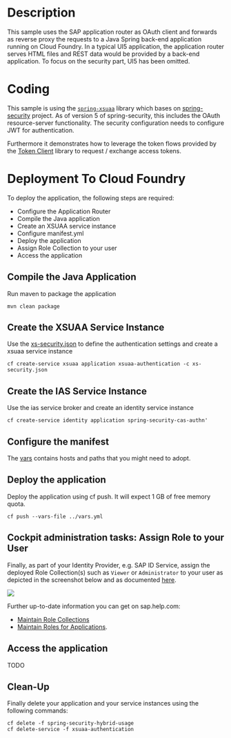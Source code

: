 # Description
This sample uses the SAP application router as OAuth client and forwards as reverse proxy the requests to a Java Spring back-end application running on Cloud Foundry.
In a typical UI5 application, the application router serves HTML files and REST data would be provided by a back-end application. To focus on the security part, UI5 has been omitted.

# Coding
This sample is using the [`spring-xsuaa`](/spring-xsuaa/) library which bases on [spring-security](https://github.com/spring-projects/spring-security) project. As of version 5 of spring-security, this includes the OAuth resource-server functionality. The security configuration needs to configure JWT for authentication.

Furthermore it demonstrates how to leverage the token flows provided by the [Token Client](/token-client/) library to request / exchange access tokens.

# Deployment To Cloud Foundry
To deploy the application, the following steps are required:
- Configure the Application Router
- Compile the Java application
- Create an XSUAA service instance
- Configure manifest.yml
- Deploy the application
- Assign Role Collection to your user
- Access the application

## Compile the Java Application
Run maven to package the application
```shell
mvn clean package
```

## Create the XSUAA Service Instance
Use the [xs-security.json](./xs-security.json) to define the authentication settings and create a xsuaa service instance
```shell
cf create-service xsuaa application xsuaa-authentication -c xs-security.json
```

## Create the IAS Service Instance
Use the ias service broker and create an identity service instance
```shell
cf create-service identity application spring-security-cas-authn'
```

## Configure the manifest
The [vars](../vars.yml) contains hosts and paths that you might need to adopt.

## Deploy the application
Deploy the application using cf push. It will expect 1 GB of free memory quota.

```shell
cf push --vars-file ../vars.yml
```

## Cockpit administration tasks: Assign Role to your User
Finally, as part of your Identity Provider, e.g. SAP ID Service, assign the deployed Role Collection(s) such as `Viewer` or `Administrator` to your user as depicted in the screenshot below and as documented [here](https://help.sap.com/viewer/65de2977205c403bbc107264b8eccf4b/Cloud/en-US/9e1bf57130ef466e8017eab298b40e5e.html).

![](../images/SAP_CP_Cockpit_AssignRoleCollectionToUser.png)

Further up-to-date information you can get on sap.help.com:
- [Maintain Role Collections](https://help.sap.com/viewer/65de2977205c403bbc107264b8eccf4b/Cloud/en-US/d5f1612d8230448bb6c02a7d9c8ac0d1.html)
- [Maintain Roles for Applications](https://help.sap.com/viewer/65de2977205c403bbc107264b8eccf4b/Cloud/en-US/7596a0bdab4649ac8a6f6721dc72db19.html).

## Access the application
TODO

## Clean-Up

Finally delete your application and your service instances using the following commands:
```
cf delete -f spring-security-hybrid-usage
cf delete-service -f xsuaa-authentication
```
